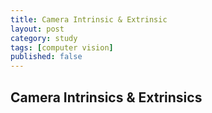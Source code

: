```yaml
---
title: Camera Intrinsic & Extrinsic
layout: post
category: study
tags: [computer vision]
published: false
---
```


## Camera Intrinsics & Extrinsics